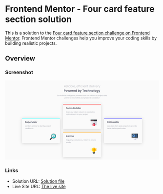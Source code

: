 # Frontend Mentor - Four card feature section solution

This is a solution to the [Four card feature section challenge on Frontend Mentor](https://www.frontendmentor.io/challenges/four-card-feature-section-weK1eFYK). Frontend Mentor challenges help you improve your coding skills by building realistic projects.

## Overview

### Screenshot

![](./screenshot/four-card-feature-section.png)

### Links

-   Solution URL: [Solution file](https://github.com/OussamaZouaine/Front-end-mentor-challenges/tree/main/four-card-feature-section-master)
-   Live Site URL: [The live site](https://oussamazouaine.github.io/Front-end-mentor-challenges/four-card-feature-section-master/index.html)
